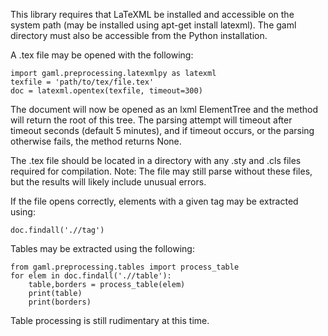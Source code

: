 This library requires that LaTeXML be installed and accessible on the system path (may be installed using apt-get install latexml). The gaml directory must also be accessible from the Python installation.

A .tex file may be opened with the following:

```
import gaml.preprocessing.latexmlpy as latexml
texfile = 'path/to/tex/file.tex'
doc = latexml.opentex(texfile, timeout=300)
```
The document will now be opened as an lxml ElementTree and the method will return the root of this tree. The parsing attempt will timeout after timeout seconds (default 5 minutes), and if timeout occurs, or the parsing otherwise fails, the method returns None.

The .tex file should be located in a directory with any .sty and .cls files required for compilation. Note: The file may still parse without these files, but the results will likely include unusual errors.

If the file opens correctly, elements with a given tag may be extracted using:

```
doc.findall('.//tag')
```

Tables may be extracted using the following:

```
from gaml.preprocessing.tables import process_table
for elem in doc.findall('.//table'):
	table,borders = process_table(elem)
	print(table)
	print(borders)
```
Table processing is still rudimentary at this time.
